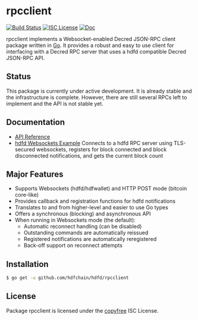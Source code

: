 rpcclient
=========

[![Build Status](https://github.com/hdfchain/hdfd/workflows/Build%20and%20Test/badge.svg)](https://github.com/hdfchain/hdfd/actions)
[![ISC License](https://img.shields.io/badge/license-ISC-blue.svg)](http://copyfree.org)
[![Doc](https://img.shields.io/badge/doc-reference-blue.svg)](https://pkg.go.dev/github.com/hdfchain/hdfd/rpcclient)

rpcclient implements a Websocket-enabled Decred JSON-RPC client package written
in [Go](https://golang.org/).  It provides a robust and easy to use client for
interfacing with a Decred RPC server that uses a hdfd compatible Decred
JSON-RPC API.

## Status

This package is currently under active development.  It is already stable and
the infrastructure is complete.  However, there are still several RPCs left to
implement and the API is not stable yet.

## Documentation

* [API Reference](https://pkg.go.dev/github.com/hdfchain/hdfd/rpcclient)
* [hdfd Websockets Example](https://github.com/hdfchain/hdfd/tree/master/rpcclient/examples/hdfdwebsockets)
  Connects to a hdfd RPC server using TLS-secured websockets, registers for
  block connected and block disconnected notifications, and gets the current
  block count

## Major Features

* Supports Websockets (hdfd/hdfwallet) and HTTP POST mode (bitcoin core-like)
* Provides callback and registration functions for hdfd notifications
* Translates to and from higher-level and easier to use Go types
* Offers a synchronous (blocking) and asynchronous API
* When running in Websockets mode (the default):
  * Automatic reconnect handling (can be disabled)
  * Outstanding commands are automatically reissued
  * Registered notifications are automatically reregistered
  * Back-off support on reconnect attempts

## Installation

```bash
$ go get -u github.com/hdfchain/hdfd/rpcclient
```

## License

Package rpcclient is licensed under the [copyfree](http://copyfree.org) ISC
License.
